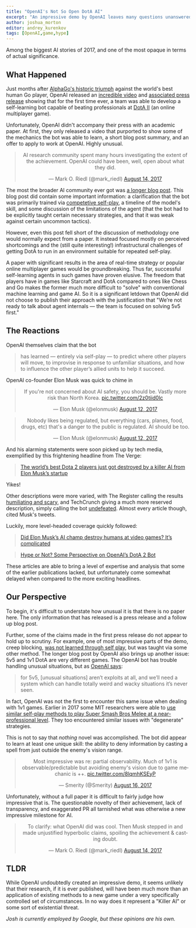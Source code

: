 ```yaml
---
title: "OpenAI's Not So Open DotA AI"
excerpt: "An impressive demo by OpenAI leaves many questions unanswered"
author: joshua_morton
editor: andrey_kurenkov
tags: [OpenAI,game,hype]
---
```


Among the biggest AI stories of 2017, and one of the most opaque in terms of
actual significance. 

## What Happened
Just months after [AlphaGo's historic
triumph](https://en.wikipedia.org/wiki/Future_of_Go_Summit) against the world's
best human Go player, OpenAI released an [incredible
video](https://openai.com/the-international/) and [associated press
release](https://blog.openai.com/dota-2/) showing that for the first time ever,
a team was able to develop a self-learning bot capable of beating professionals
at [DotA II](https://en.wikipedia.org/wiki/Dota_2) (an online multiplayer game).

Unfortunately, OpenAI didn't accompany their press with an academic paper. At
first, they only released a video that purported to show some of the mechanics
the bot was able to learn, a short blog post summary, and an offer to apply to
work at OpenAI. Highly unusual.

<blockquote class="twitter-tweet" data-lang="en" align="center" data-conversation="none"><p lang="en" dir="ltr">AI
research community spent many hours investigating the extent of the achievement.
OpenAI could have been, well, open about what they did.</p>&mdash; Mark O. Riedl
(@mark_riedl) <a
href="https://twitter.com/mark_riedl/status/897190855735480323?ref_src=twsrc%5Etfw">August
14, 2017</a></blockquote>
<script async src="https://platform.twitter.com/widgets.js"
charset="utf-8"></script>

The most the broader AI community ever got was [a longer blog
post](https://blog.openai.com/more-on-dota-2/). This blog post did contain some
important information: a clarification that the bot was primarily trained via [competetive self-play](https://blog.openai.com/competitive-self-play/),
a timeline of the model's skill, and some discussion of the limitations of the agent 
(that the bot had to be explicitly taught certain necessary strategies, and that it was 
weak against certain uncommon tactics).

However, even this post fell short of the discussion of methodology one would
normally expect from a paper. It instead focused mostly on perceived shortcomings
and the (still quite interesting!) infrastructural challenges of getting DotA to
run in an environment suitable for repeated self-play.

A paper with significant results in the area of real-time strategy or popular online
multiplayer games would be groundbreaking. Thus far, successful self-learning
agents in such games have proven elusive. The freedom that players
have in games like Starcraft and DotA compared to ones like Chess and Go makes
the former much more difficult to "solve" with conventional machine learning and
game AI. So it is a significant letdown that OpenAI did not choose to publish
their approach with the justification that "We’re not ready to talk about agent
internals — the team is focused on solving 5v5 first."

## The Reactions
OpenAI themselves claim that the bot

> has learned — entirely via self-play — to predict where other players will
> move, to improvise in response to unfamiliar situations, and how to influence
> the other player’s allied units to help it succeed.

OpenAI co-founder Elon Musk was quick to chime in

<blockquote class="twitter-tweet" data-lang="en" align="center"><p lang="en" dir="ltr">If
you&#39;re not concerned about AI safety, you should be. Vastly more risk than
North Korea. <a
href="https://t.co/2z0tiid0lc">pic.twitter.com/2z0tiid0lc</a></p>&mdash; Elon
Musk (@elonmusk) <a
href="https://twitter.com/elonmusk/status/896166762361704450?ref_src=twsrc%5Etfw">August
12, 2017</a></blockquote>
<blockquote class="twitter-tweet" data-lang="en" align="center"><p lang="en" dir="ltr">Nobody
likes being regulated, but everything (cars, planes, food, drugs, etc)
that&#39;s a danger to the public is regulated. AI should be too.</p>&mdash;
Elon Musk (@elonmusk) <a
href="https://twitter.com/elonmusk/status/896169801277517824?ref_src=twsrc%5Etfw">August
12, 2017</a></blockquote>

And his alarming statements were soon picked up by tech media, exemplified by
this frightening headline from The Verge:

> [The world’s best Dota 2 players just got destroyed by a killer AI from Elon
> Musk’s
> startup](https://www.theverge.com/2017/8/11/16137388/dota-2-dendi-open-ai-elon-musk)

Yikes!

Other descriptions were more varied, with The Register calling the results
[humiliating and
scary](https://www.theregister.co.uk/2017/08/12/openai_bot_beats_top_dota_2_players_in_surprise_match/),
and TechCrunch giving a much more reserved description, simply calling the bot
[undefeated](https://techcrunch.com/2017/08/12/openai-bot-remains-undefeated-against-worlds-greatest-dota-2-players/).
Almost every article though, cited Musk's tweets.

Luckily, more level-headed coverage quickly followed:

> [Did Elon Musk’s AI champ destroy humans at video games? It’s complicated
](https://www.theverge.com/2017/8/14/16143392/dota-ai-openai-bot-win-elon-musk)

> [Hype or Not? Some Perspective on OpenAI’s DotA 2
> Bot](http://www.wildml.com/2017/08/hype-or-not-some-perspective-on-openais-dota-2-bot/)

These articles are able to bring a level of expertise and analysis that some of
the earlier publications lacked, but unfortunately come somewhat delayed when
compared to the more exciting headlines.

## Our Perspective

To begin, it's difficult to understate how unusual it is that there is no
paper here. The only information that has released is a press release and a
follow up blog post.

Further, some of the claims made in the first press release do not appear to
hold up to scrutiny. For example, one of most impressive parts of the demo,
creep blocking, [was not learned through self
play](https://news.ycombinator.com/item?id=15001521), but was taught via some
other method. The longer blog post by OpenAI also brings up another issue: 5v5
and 1v1 DotA are very different games. The OpenAI bot has trouble handling
unusual situations, but as [OpenAI says](https://blog.openai.com/more-on-dota-2/):

>for 5v5, [unusual situations] aren’t exploits at all, and we’ll need a system
>which can handle totally weird and wacky situations it’s never seen.

In fact, OpenAI was not the first to encounter this same issue when dealing with
1v1 games. Earlier in 2017 some MIT researchers were able to [use similar
self-play methods to play Super Smash Bros Melee at a near-professional
level](https://arxiv.org/pdf/1702.06230.pdf). They too encountered similar
issues with "degenerate" strategies. 

This is not to say that *nothing* novel was accomplished. The bot did appear to
learn at least one unique skill: the ability to deny information by casting a
spell from just outside the enemy's vision range.

<blockquote class="twitter-tweet" data-conversation="none" data-lang="en" align="center"><p
lang="en" dir="ltr">Most impressive was re: partial observability. Much of 1v1
is observable/predictable but avoiding enemy&#39;s vision due to game mechanic
is ++. <a
href="https://t.co/8lqmhKSEyP">pic.twitter.com/8lqmhKSEyP</a></p>&mdash; Smerity
(@Smerity) <a
href="https://twitter.com/Smerity/status/897959521661759488?ref_src=twsrc%5Etfw">August
16, 2017</a></blockquote>

Unfortunately, without a full paper it is difficult to fairly judge how
impressive that is. The questionable novelty of their achievement, lack of
transparency, and exaggerated PR all tarnished what was otherwise a new
impressive milestone for AI.

<blockquote class="twitter-tweet" data-lang="en" align="center"><p lang="en" dir="ltr">To
clarify: what OpenAI did was cool. Then Musk stepped in and made unjustified
hyperbolic claims, spoiling the achievement &amp; casting doubt.</p>&mdash; Mark
O. Riedl (@mark_riedl) <a
href="https://twitter.com/mark_riedl/status/897190444957913088?ref_src=twsrc%5Etfw">August
14, 2017</a></blockquote>

## TLDR

While OpenAI undoubtedly created an impressive demo, it seems unlikely that
their research, if it is ever published, will have been much more than an
application of existing methods to a new game under a very specifically
controlled set of circumstances. In no way does it represent a "Killer AI" or
some sort of existential threat.


*Josh is currently employed by Google, but these opinions are his own.*

